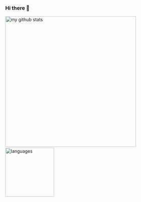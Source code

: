 ### Hi there 👋

<p align="left">
<img src="https://github-readme-stats.vercel.app/api?username=Joanna-Ribeiro&show_icons=true&theme=gruvbox" alt="my github stats" width="415"/>&nbsp;<img src="https://github-readme-stats.vercel.app/api/top-langs/?username=Joanna-Ribeiro&layout=compact&theme=gruvbox" alt="languages" height="155">
</p>  

